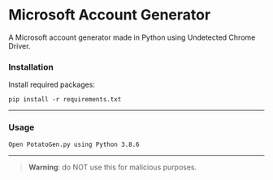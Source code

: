 # Microsoft Account Generator

A Microsoft account generator made in Python using Undetected Chrome Driver.

### Installation
Install required packages:

`pip install -r requirements.txt`

---

### Usage

`Open PotatoGen.py using Python 3.8.6`

---

> **Warning**: 
> do NOT use this for malicious purposes.
